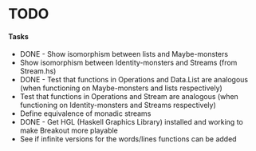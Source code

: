 # TODO

#### Tasks
* DONE - Show isomorphism between lists and Maybe-monsters
* Show isomorphism between Identity-monsters and Streams (from Stream.hs)
* DONE - Test that functions in Operations and Data.List are analogous (when functioning on Maybe-monsters and lists respectively)
* Test that functions in Operations and Stream are analogous (when functioning on Identity-monsters and Streams respectively)
* Define equivalence of monadic streams
* DONE - Get HGL (Haskell Graphics Library) installed and working to make Breakout more playable
* See if infinite versions for the words/lines functions can be added